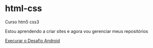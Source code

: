 # html-css
 Curso htm5 css3

 Estou aprendendo a criar sites e agora vou gerenciar meus repositórios

<a href="https://fabi0ribeir0.github.io/html-css/desafios/d010/android">Execurar o Desafio Android</a>
